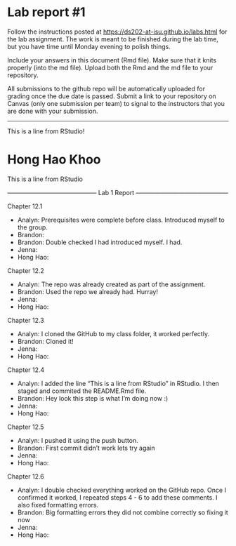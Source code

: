 
<!-- README.md is generated from README.Rmd. Please edit the README.Rmd file -->

# Lab report \#1

Follow the instructions posted at
<https://ds202-at-isu.github.io/labs.html> for the lab assignment. The
work is meant to be finished during the lab time, but you have time
until Monday evening to polish things.

Include your answers in this document (Rmd file). Make sure that it
knits properly (into the md file). Upload both the Rmd and the md file
to your repository.

All submissions to the github repo will be automatically uploaded for
grading once the due date is passed. Submit a link to your repository on
Canvas (only one submission per team) to signal to the instructors that
you are done with your submission.

------------------------------------------------------------------------

This is a line from RStudio!  

# Hong Hao Khoo

This is a line from RStudio

——————————————– Lab 1 Report ———————————————

Chapter 12.1

- Analyn: Prerequisites were complete before class. Introduced myself to
  the group.
- Brandon:
- Brandon: Double checked I had introduced myself. I had.
- Jenna:
- Hong Hao:

Chapter 12.2

- Analyn: The repo was already created as part of the assignment.
- Brandon: Used the repo we already had. Hurray!
- Jenna:
- Hong Hao:

Chapter 12.3

- Analyn: I cloned the GitHub to my class folder, it worked perfectly.
- Brandon: Cloned it!
- Jenna:
- Hong Hao:

Chapter 12.4

- Analyn: I added the line “This is a line from RStudio” in RStudio. I
  then staged and commited the README.Rmd file.
- Brandon: Hey look this step is what I’m doing now :)
- Jenna:
- Hong Hao:

Chapter 12.5

- Analyn: I pushed it using the push button.
- Brandon: First commit didn’t work lets try again
- Jenna:
- Hong Hao:

Chapter 12.6

- Analyn: I double checked everything worked on the GitHub repo. Once I
  confirmed it worked, I repeated steps 4 - 6 to add these comments. I
  also fixed formatting errors.
- Brandon: Big formatting errors they did not combine correctly so
  fixing it now
- Jenna:
- Hong Hao:
